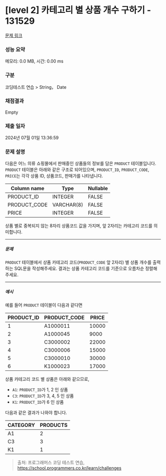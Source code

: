 # [level 2] 카테고리 별 상품 개수 구하기 - 131529 

[문제 링크](https://school.programmers.co.kr/learn/courses/30/lessons/131529) 

### 성능 요약

메모리: 0.0 MB, 시간: 0.00 ms

### 구분

코딩테스트 연습 > String， Date

### 채점결과

Empty

### 제출 일자

2024년 07월 01일 13:36:59

### 문제 설명

<p>다음은 어느 의류 쇼핑몰에서 판매중인 상품들의 정보를 담은 <code>PRODUCT</code> 테이블입니다. <code>PRODUCT</code> 테이블은 아래와 같은 구조로 되어있으며, <code>PRODUCT_ID</code>, <code>PRODUCT_CODE</code>, <code>PRICE</code>는 각각 상품 ID, 상품코드, 판매가를 나타냅니다.</p>
<table class="table">
        <thead><tr>
<th>Column name</th>
<th>Type</th>
<th>Nullable</th>
</tr>
</thead>
        <tbody><tr>
<td>PRODUCT_ID</td>
<td>INTEGER</td>
<td>FALSE</td>
</tr>
<tr>
<td>PRODUCT_CODE</td>
<td>VARCHAR(8)</td>
<td>FALSE</td>
</tr>
<tr>
<td>PRICE</td>
<td>INTEGER</td>
<td>FALSE</td>
</tr>
</tbody>
      </table>
<p>상품 별로 중복되지 않는 8자리 상품코드 값을 가지며, 앞 2자리는 카테고리 코드를 의미합니다.</p>

<hr>

<h5>문제</h5>

<p><code>PRODUCT</code> 테이블에서 상품 카테고리 코드(<code>PRODUCT_CODE</code> 앞 2자리) 별 상품 개수를 출력하는 SQL문을 작성해주세요. 결과는 상품 카테고리 코드를 기준으로 오름차순 정렬해주세요.</p>

<hr>

<h5>예시</h5>

<p>예를 들어 <code>PRODUCT</code> 테이블이 다음과 같다면</p>
<table class="table">
        <thead><tr>
<th>PRODUCT_ID</th>
<th>PRODUCT_CODE</th>
<th>PRICE</th>
</tr>
</thead>
        <tbody><tr>
<td>1</td>
<td>A1000011</td>
<td>10000</td>
</tr>
<tr>
<td>2</td>
<td>A1000045</td>
<td>9000</td>
</tr>
<tr>
<td>3</td>
<td>C3000002</td>
<td>22000</td>
</tr>
<tr>
<td>4</td>
<td>C3000006</td>
<td>15000</td>
</tr>
<tr>
<td>5</td>
<td>C3000010</td>
<td>30000</td>
</tr>
<tr>
<td>6</td>
<td>K1000023</td>
<td>17000</td>
</tr>
</tbody>
      </table>
<p>상품 카테고리 코드 별 상품은 아래와 같으므로,</p>

<ul>
<li><code>A1</code>: <code>PRODUCT_ID</code>가 1, 2 인 상품</li>
<li><code>C3</code>: <code>PRODUCT_ID</code>가 3, 4, 5 인 상품</li>
<li><code>K1</code>: <code>PRODUCT_ID</code>가 6 인 상품</li>
</ul>

<p>다음과 같은 결과가 나와야 합니다.</p>
<table class="table">
        <thead><tr>
<th>CATEGORY</th>
<th>PRODUCTS</th>
</tr>
</thead>
        <tbody><tr>
<td>A1</td>
<td>2</td>
</tr>
<tr>
<td>C3</td>
<td>3</td>
</tr>
<tr>
<td>K1</td>
<td>1</td>
</tr>
</tbody>
      </table>

> 출처: 프로그래머스 코딩 테스트 연습, https://school.programmers.co.kr/learn/challenges